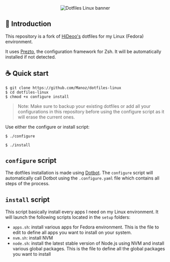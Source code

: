 <div align="center">
<img src="https://user-images.githubusercontent.com/1554207/80279462-26dc2c00-86fe-11ea-9169-545c5dad6f25.png" alt="Dotfiles Linux banner"/>
</div>

## 🤖 Introduction

This repository is a fork of [HiDeoo's](https://github.com/HiDeoo/dotfiles) dotfiles for my Linux (Fedora) environment.  

It uses [Prezto](https://github.com/sorin-ionescu/prezto), the configuration framework for Zsh.   It will be automatically installed if not detected.

## ☕️ Quick start

```
$ git clone https://github.com/Manoz/dotfiles-linux
$ cd dotfiles-linux
$ chmod +x configure install
```

> Note: Make sure to backup your existing dotfiles or add all your configurations in this repository before using the configure script as it will erase the current ones.

Use either the configure or install script:

```
$ ./configure
```

```
$ ./install
```

## `configure` script

The dotfiles installation is made using [Dotbot](https://github.com/anishathalye/dotbot). The `configure` script will automatically call Dotbot using the `.configure.yaml` file which contains all steps of the process.

## `install` script

This script basically install every apps I need on my Linux environment. It will launch the following scripts located in the `setup` folders:  

* `apps.sh`: install various apps for Fedora environment. This is the file to edit to define all apps you want to install on your system.
* `nvm.sh`: install NVM
* `node.sh`: install the latest stable version of Node.js using NVM and install various global packages. This is the file to define all the global packages you want to install

